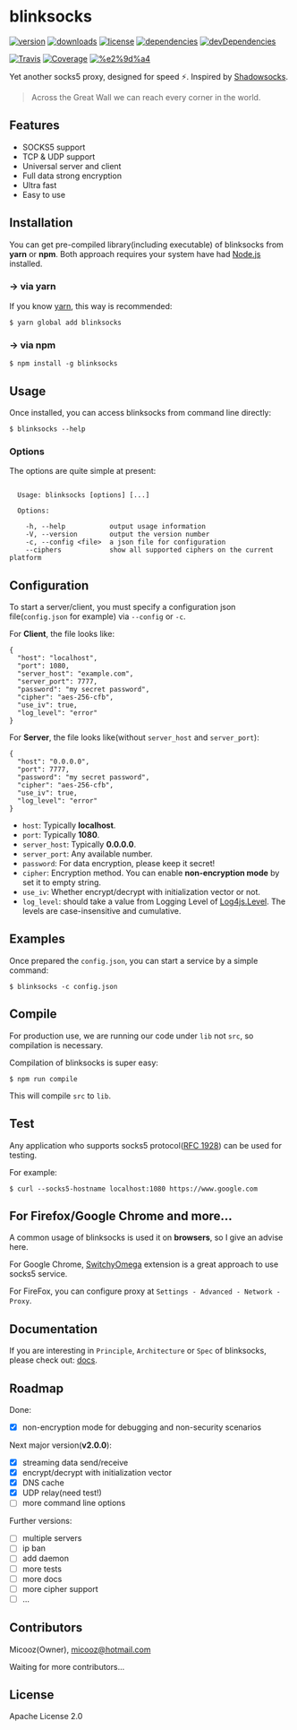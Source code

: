 # blinksocks

[![version](https://img.shields.io/npm/v/blinksocks.svg)](https://www.npmjs.com/package/blinksocks)
[![downloads](https://img.shields.io/npm/dt/blinksocks.svg)](https://www.npmjs.com/package/blinksocks)
[![license](https://img.shields.io/npm/l/blinksocks.svg)](https://github.com/micooz/blinksocks/blob/master/LICENSE)
[![dependencies](https://img.shields.io/david/micooz/blinksocks.svg)](https://www.npmjs.com/package/blinksocks)
[![devDependencies](https://img.shields.io/david/dev/micooz/blinksocks.svg)](https://www.npmjs.com/package/blinksocks)

[![Travis](https://img.shields.io/travis/micooz/blinksocks.svg)](https://travis-ci.org/micooz/blinksocks)
[![Coverage](https://img.shields.io/codecov/c/github/micooz/blinksocks/master.svg)](https://codecov.io/gh/micooz/blinksocks)
[![%e2%9d%a4](https://img.shields.io/badge/made%20with-%e2%9d%a4-ff69b4.svg)](https://github.com/micooz/blinksocks)

Yet another socks5 proxy, designed for speed :zap:. Inspired by [Shadowsocks](https://shadowsocks.org/en/index.html).

> Across the Great Wall we can reach every corner in the world.

## Features

* SOCKS5 support
* TCP & UDP support
* Universal server and client
* Full data strong encryption
* Ultra fast
* Easy to use

## Installation

You can get pre-compiled library(including executable) of blinksocks from **yarn** or **npm**. Both approach requires your system have had [Node.js](https://nodejs.org) installed.

### -> via yarn

If you know [yarn](https://yarnpkg.com/), this way is recommended:

```
$ yarn global add blinksocks
```

### -> via npm

```
$ npm install -g blinksocks
```

## Usage

Once installed, you can access blinksocks from command line directly:

```
$ blinksocks --help
```

### Options

The options are quite simple at present:

```

  Usage: blinksocks [options] [...]

  Options:

    -h, --help           output usage information
    -V, --version        output the version number
    -c, --config <file>  a json file for configuration
    --ciphers            show all supported ciphers on the current platform

```

## Configuration

To start a server/client, you must specify a configuration json file(`config.json` for example) via `--config` or `-c`.

For **Client**, the file looks like:

```
{
  "host": "localhost",
  "port": 1080,
  "server_host": "example.com",
  "server_port": 7777,
  "password": "my secret password",
  "cipher": "aes-256-cfb",
  "use_iv": true,
  "log_level": "error"
}
```

For **Server**, the file looks like(without `server_host` and `server_port`):

```
{
  "host": "0.0.0.0",
  "port": 7777,
  "password": "my secret password",
  "cipher": "aes-256-cfb",
  "use_iv": true,
  "log_level": "error"
}
```

* `host`: Typically **localhost**.
* `port`: Typically **1080**.
* `server_host`: Typically **0.0.0.0**.
* `server_port`: Any available number.
* `password`: For data encryption, please keep it secret!
* `cipher`: Encryption method. You can enable **non-encryption mode** by set it to empty string.
* `use_iv`: Whether encrypt/decrypt with initialization vector or not.
* `log_level`: should take a value from Logging Level of
[Log4js.Level](http://stritti.github.io/log4js/docu/users-guide.html#configuration). The levels are case-insensitive and cumulative.

## Examples

Once prepared the `config.json`, you can start a service by a simple command:

```
$ blinksocks -c config.json
```

## Compile

For production use, we are running our code under `lib` not `src`, so compilation is necessary.

Compilation of blinksocks is super easy:

```
$ npm run compile
```

This will compile `src` to `lib`.

## Test

Any application who supports socks5 protocol([RFC 1928](https://tools.ietf.org/html/rfc1928)) can be used for testing.

For example:

```
$ curl --socks5-hostname localhost:1080 https://www.google.com
```

## For Firefox/Google Chrome and more...

A common usage of blinksocks is used it on **browsers**, so I give an advise here.

For Google Chrome, [SwitchyOmega](https://github.com/FelisCatus/SwitchyOmega) extension is a great approach to use socks5 service.

For FireFox, you can configure proxy at `Settings - Advanced - Network - Proxy`.

## Documentation

If you are interesting in `Principle`, `Architecture` or `Spec` of blinksocks, please
check out: [docs](https://github.com/micooz/blinksocks/tree/master/docs).

## Roadmap

Done:

* [x] non-encryption mode for debugging and non-security scenarios

Next major version(**v2.0.0**):

* [x] streaming data send/receive
* [x] encrypt/decrypt with initialization vector
* [x] DNS cache
* [x] UDP relay(need test!)
* [ ] more command line options

Further versions:

* [ ] multiple servers
* [ ] ip ban
* [ ] add daemon
* [ ] more tests
* [ ] more docs
* [ ] more cipher support
* [ ] ...

## Contributors

Micooz(Owner), micooz@hotmail.com

Waiting for more contributors...

## License

Apache License 2.0
